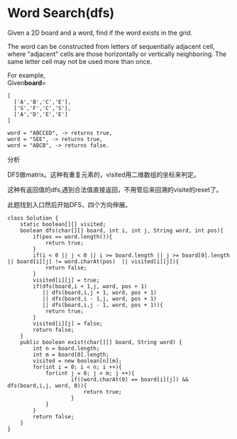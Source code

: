 # Word Search\(dfs\)

Given a 2D board and a word, find if the word exists in the grid.

The word can be constructed from letters of sequentially adjacent cell, where "adjacent" cells are those horizontally or vertically neighboring. The same letter cell may not be used more than once.

For example,  
Given**board**=

```text
[
  ['A','B','C','E'],
  ['S','F','C','S'],
  ['A','D','E','E']
]
```

```text
word = "ABCCED", -> returns true,
word = "SEE", -> returns true,
word = "ABCB", -> returns false.
```

分析

DFS做matrix。这种有重复元素的，visited用二维数组的坐标来判定。

这种有返回值的dfs,遇到合法值直接返回，不用管后来回溯的visite的reset了。

此题找到入口然后开始DFS，四个方向伸展。

```text
class Solution {
    static boolean[][] visited;
    boolean dfs(char[][] board, int i, int j, String word, int pos){
        if(pos == word.length()){
            return true;
        }
        if(i < 0 || j < 0 || i >= board.length || j >= board[0].length || board[i][j] != word.charAt(pos)  || visited[i][j]){
            return false;
        }
        visited[i][j] = true;
        if(dfs(board,i + 1,j, word, pos + 1) 
           || dfs(board,i,j + 1, word, pos + 1) 
           || dfs(board,i - 1,j, word, pos + 1) 
           || dfs(board,i,j - 1, word, pos + 1)){
            return true;
        }
        visited[i][j] = false;
        return false;
    }
    public boolean exist(char[][] board, String word) {
        int n = board.length;
        int m = board[0].length; 
        visited = new boolean[n][m];
        for(int i = 0; i < n; i ++){
            for(int j = 0; j < m; j ++){                
                    if((word.charAt(0) == board[i][j]) && dfs(board,i,j, word, 0)){
                        return true;
                    }                
            }
        }
        return false;
    }
}
```

